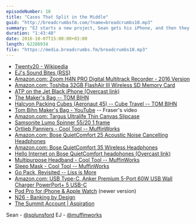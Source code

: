 ```yaml
---
episodeNumber: 10
title: "Cases That Split in the Middle"
guid: "http://breadcrumbsfm.com/?name=breadcrumbs10.mp3"
summary: "EJ starts a new project, Sean gets his iPhone, and then they talk about bags and other gear they use for traveling."
duration: "1:43:48"
date: 2016-10-07T15:00:00+03:00
length: 62286934
file: "https://media.breadcrumbs.fm/breadcrumbs10.mp3"
---
```


- [Twenty20 - Wikipedia](https://en.wikipedia.org/wiki/Twenty20)
- [ EJ's Sound Bites (RSS)](http://justcast.herokuapp.com/shows/muffin-works-soundbites/audioposts.rss)
- [Amazon.com: Zoom H4N PRO Digital Multitrack Recorder - 2016 Version](http://www.amazon.com/dp/B01DPOXS8I/?tag=breadcrumbsfm-20)
- [Amazon.com: Toshiba 32GB FlashAir III Wireless SD Memory Card](http://www.amazon.com/dp/B00UOYPZP2/?tag=breadcrumbsfm-20)
- [ATP on the Jet Black iPhone (Overcast link)](https://overcast.fm/+CdTYLAOk/46:43)
- [ The Maker's Bag -- TOM BIHN](https:/www.tombihn.com/products/the-makers-bag?variant=21668006023)
- [ Halcyon Packing Cubes (Aeronaut 45) -- Cube Travel -- TOM BIHN](https://www.tombihn.com/products/packing-cube-aeronaut-45?variant=16487688775)
- [Tom Bihn Maker's Bag - YouTube](http://youtu.be/0w3xmZv46hM) -- Fraser's video
- [Amazon.com: Targus Ultralife Thin Canvas Slipcase](http://www.amazon.com/dp/B0096PD2VY/?tag=breadcrumbsfm-20)
- [ Samsonite Lumo Spinner 55/20 1 frame](https:/www.bags2go.ie/obsoletes/588-lumo-spinner-5520-1-frame.html)
- [ Ortlieb Panniers - Cool Tool -- MuffinWorks](http:/www.muffin.works/blog/2016/8/9/ortlieb-panniers-cool-tool)
- [Amazon.com: Bose QuietComfort 25 Acoustic Noise Cancelling Headphones](http://www.amazon.com/dp/B00M1NEUKK/?tag=breadcrumbsfm-20)
- [Amazon.com: Bose QuietComfort 35 Wireless Headphones](http://www.amazon.com/dp/B01E3SNO1G/?tag=breadcrumbsfm-20)
- [Hello Internet on Bose QuietComfort headphones (Overcast link)](https://overcast.fm/+BgMWc1_IE/36:14)
- [ Multipurpose Headband - Cool Tool -- MuffinWorks](http://www.muffin.works/blog/2016/7/29/multipurpose-headband-cool-tool)
- [Sleep Mask - Cool Tool -- MuffinWorks](http://www.muffin.works/blog/2016/7/27/sleep-mask-cool-tool)
- [Go Pack, Revisited -- Liss is More](https://www.caseyliss.com/2015/8/9/go-pack)
- [Amazon.com: USB Type-C, Anker Premium 5-Port 60W USB Wall Charger PowerPort+ 5 USB-C](http://www.amazon.com/dp/B01D8C6ULO/?tag=breadcrumbsfm-20)
- [Pod Pro for iPhone & Apple Watch](https://www.hellonomad.com/products/pod-pro) (newer version)
- [N26 - Banking by Design](https://n26.com/)
- [The Summit Account | Aspiration](https://www.aspiration.com/summit)

Sean - [@splunsford](https:/twitter.com/splunsford) EJ - [@muffinworks](https:/twitter.com/muffinworks)